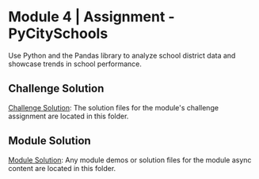 # Module 4 | Assignment - PyCitySchools

Use Python and the Pandas library to analyze school district data and showcase trends in school performance.

## Challenge Solution

[Challenge Solution](Challenge_Solution): The solution files for the module's challenge assignment are located in this folder.

## Module Solution

[Module Solution](Module_Solution): Any module demos or solution files for the module async content are located in this folder.
